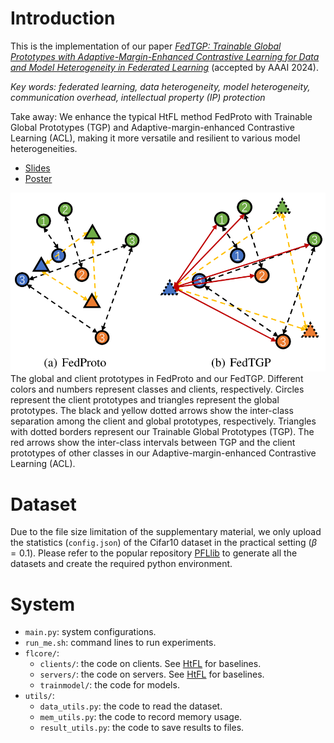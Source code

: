 # Introduction

This is the implementation of our paper *[FedTGP: Trainable Global Prototypes with Adaptive-Margin-Enhanced Contrastive Learning for Data and Model Heterogeneity in Federated Learning](https://arxiv.org/abs/2401.03230)* (accepted by AAAI 2024). 

*Key words: federated learning, data heterogeneity, model heterogeneity, communication overhead, intellectual property (IP) protection*

Take away: We enhance the typical HtFL method FedProto with Trainable Global Prototypes (TGP) and Adaptive-margin-enhanced Contrastive Learning (ACL), making it more versatile and resilient to various model heterogeneities. 

- [Slides](./[AAAI]%20FedTGP.pdf)
- [Poster](./FedTGPPoster.pdf)

![](./fig2.png)
The global and client prototypes in FedProto and our FedTGP. Different colors and numbers represent classes and clients, respectively. Circles represent the client prototypes and triangles represent the global prototypes. The black and yellow dotted arrows show the inter-class separation among the client and global prototypes, respectively. Triangles with dotted borders represent our Trainable Global Prototypes (TGP). The red arrows show the inter-class intervals between TGP and the client prototypes of other classes in our Adaptive-margin-enhanced Contrastive Learning (ACL).


# Dataset

Due to the file size limitation of the supplementary material, we only upload the statistics (`config.json`) of the Cifar10 dataset in the practical setting ($\beta=0.1$). Please refer to the popular repository [PFLlib](https://github.com/TsingZ0/PFLlib) to generate all the datasets and create the required python environment. 


# System

- `main.py`: system configurations. 
- `run_me.sh`: command lines to run experiments. 
- `flcore/`: 
    - `clients/`: the code on clients. See [HtFL](https://github.com/TsingZ0/HtFL) for baselines.
    - `servers/`: the code on servers. See [HtFL](https://github.com/TsingZ0/HtFL) for baselines.
    - `trainmodel/`: the code for models. 
- `utils/`:
    - `data_utils.py`: the code to read the dataset. 
    - `mem_utils.py`: the code to record memory usage. 
    - `result_utils.py`: the code to save results to files. 